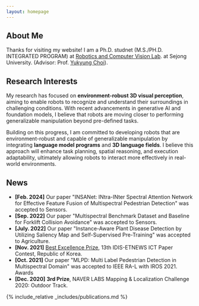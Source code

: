 ```yaml
---
layout: homepage
---
```


## About Me

Thanks for visiting my website!
I am a Ph.D. studnet (M.S./PH.D. INTEGRATED PROGRAM) at [Robotics and Computer Vision Lab](https://www.rcv.sejong.ac.kr/). at Sejong University. (Advisor: Prof. [Yukyung Choi](https://scholar.google.com/citations?user=vMrPtrAAAAAJ&hl=en)).

## Research Interests
My research has focused on **environment-robust 3D visual perception**, aiming to enable robots to recognize and understand their surroundings in challenging conditions. With recent advancements in generative AI and foundation models, I believe that robots are moving closer to performing generalizable manipulation beyond pre-defined tasks.

Building on this progress, I am committed to developing robots that are environment-robust and capable of generalizable manipulation by integrating **language model programs** and **3D language fields**. I believe this approach will enhance task planning, spatial reasoning, and execution adaptability, ultimately allowing robots to interact more effectively in real-world environments.

<!-- 
- **Embodied AI:** From Perception to Implementation for Indoor Robotics
- **Language Model Programs (LMPs) for robot task planning**
- **Physical AI**
- **3D Language Field**
- **Robust 3D Scene Understanding** -->

<!-- I am interested in developing Physical AI that enables robots to perform generalizable manipulation tasks in indoor environments. My research explores the integration of Language Model Programs (LMPs) and 3D Language Fields to enhance task planning, spatial reasoning, and execution adaptability through language-embedded 3D representations.

Through this approach, I aim to investigate how robots can reconstruct task spaces, refine actions through imagination, and autonomously adapt to complex tasks, improving their ability to interact with dynamic environments. -->

## News

<!-- - **[Feb. 2025]** Our paper "Research Trends in Manipulator Control Policies Based on LLM and VLM" was accepted to KRoC. -->
<!-- - **[May. 2024]** Our paper "6-DOF Object Pose Estimation in Aerosol Conditions: Benchmark Dataset and Baseline" was accepted to IJCAS. -->
- **[Feb. 2024]** Our paper "INSANet: INtra-INter Spectral Attention Network for Effective Feature Fusion of Multispectral Pedestrian Detection" was accepted to Sensors.
- **[Sep. 2022]** Our paper "Multispectral Benchmark Dataset and Baseline for Forklift Collision Avoidance" was accepted to Sensors.
- **[July. 2022]** Our paper "Instance-Aware Plant Disease Detection by Utilizing Saliency Map and Self-Supervised Pre-Training" was accepted to Agriculture.
- **[Nov. 2021]** [Best Excellence Prize](https://m.ekn.kr/view.php?key=20220117010002627), 13th IDIS-ETNEWS ICT Paper Contest, Republic of Korea.
- **[Oct. 2021]** Our paper "MLPD: Multi Label Pedestrian Detection in Multispectral Domain" was accepted to IEEE RA-L with IROS 2021.
Awards
- **[Dec. 2020]** **3rd Prize**, NAVER LABS Mapping & Localization Challenge 2020: Outdoor Track.
  
{% include_relative _includes/publications.md %}
